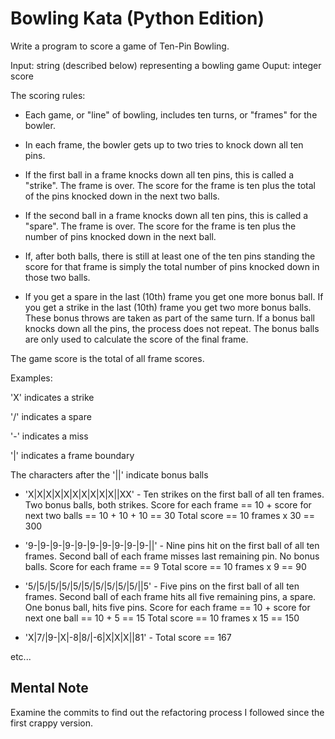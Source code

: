 # Bowling Kata (Python Edition)

Write a program to score a game of Ten-Pin Bowling.

Input: string (described below) representing a bowling game
Ouput: integer score

The scoring rules:

* Each game, or "line" of bowling, includes ten turns, 
or "frames" for the bowler.

* In each frame, the bowler gets up to two tries to 
knock down all ten pins.

* If the first ball in a frame knocks down all ten pins,
this is called a "strike". The frame is over. The score 
for the frame is ten plus the total of the pins knocked 
down in the next two balls.

* If the second ball in a frame knocks down all ten pins, 
this is called a "spare". The frame is over. The score 
for the frame is ten plus the number of pins knocked 
down in the next ball.

* If, after both balls, there is still at least one of the
ten pins standing the score for that frame is simply
the total number of pins knocked down in those two balls.

* If you get a spare in the last (10th) frame you get one 
more bonus ball. If you get a strike in the last (10th) 
frame you get two more bonus balls.
These bonus throws are taken as part of the same turn. 
If a bonus ball knocks down all the pins, the process 
does not repeat. The bonus balls are only used to 
calculate the score of the final frame.

The game score is the total of all frame scores.

Examples:

'X' indicates a strike

'/' indicates a spare

'-' indicates a miss

'|' indicates a frame boundary

The characters after the '||' indicate bonus balls

- 'X|X|X|X|X|X|X|X|X|X||XX' -
Ten strikes on the first ball of all ten frames.
Two bonus balls, both strikes.
Score for each frame == 10 + score for next two 
balls == 10 + 10 + 10 == 30
Total score == 10 frames x 30 == 300

- '9-|9-|9-|9-|9-|9-|9-|9-|9-|9-||' -
Nine pins hit on the first ball of all ten frames.
Second ball of each frame misses last remaining pin.
No bonus balls.
Score for each frame == 9
Total score == 10 frames x 9 == 90

- '5/|5/|5/|5/|5/|5/|5/|5/|5/|5/||5' -
Five pins on the first ball of all ten frames.
Second ball of each frame hits all five remaining
pins, a spare.
One bonus ball, hits five pins.
Score for each frame == 10 + score for next one
ball == 10 + 5 == 15
Total score == 10 frames x 15 == 150

- 'X|7/|9-|X|-8|8/|-6|X|X|X||81' -
Total score == 167

etc...

## Mental Note
Examine the commits to find out the refactoring process
I followed since the first crappy version. 